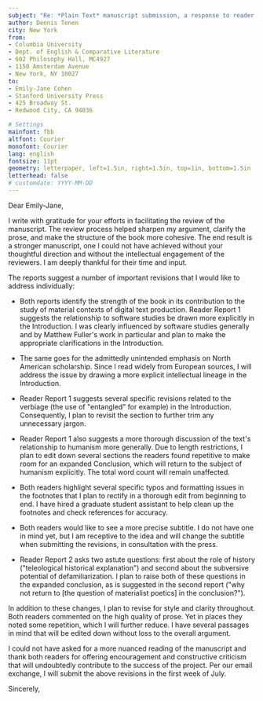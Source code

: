 ```yaml
---
subject: "Re: *Plain Text* manuscript submission, a response to reader reports"
author: Dennis Tenen
city: New York
from:
- Columbia University
- Dept. of English & Comparative Literature
- 602 Philosophy Hall, MC4927
- 1150 Amsterdam Avenue
- New York, NY 10027
to:
- Emily-Jane Cohen
- Stanford University Press
- 425 Broadway St.
- Redwood City, CA 94036

# Settings
mainfont: fbb
altfont: Courier
monofont: Courier
lang: english
fontsize: 11pt
geometry: letterpaper, left=1.5in, right=1.5in, top=1in, bottom=1.5in
letterhead: false
# customdate: YYYY-MM-DD
---
```


Dear Emily-Jane,

I write with gratitude for your efforts in facilitating the review of the
manuscript. The review process helped sharpen my argument, clarify the prose,
and make the structure of the book more cohesive. The end result is a stronger
manuscript, one I could not have achieved without your thoughtful direction
and without the intellectual engagement of the reviewers. I am deeply thankful
for their time and input.

The reports suggest a number of important revisions that I would like to
address individually:

- Both reports identify the strength of the book in its contribution to the
  study of material contexts of digital text production. Reader Report 1
suggests the relationship to software studies be drawn more explicitly in the
Introduction. I was clearly influenced by software studies generally and by
Matthew Fuller's work in particular and plan to make the appropriate
clarifications in the Introduction.

- The same goes for the admittedly unintended emphasis on North American
  scholarship. Since I read widely from European sources, I will address the
issue by drawing a more explicit intellectual lineage in the Introduction.

- Reader Report 1 suggests several specific revisions related to the verbiage
  (the use of "entangled" for example) in the Introduction. Consequently, I
plan to revisit the section to further trim any unnecessary jargon.

- Reader Report 1 also suggests a more thorough discussion of the text's
  relationship to humanism more generally. Due to length restrictions, I plan
to edit down several sections the readers found repetitive to make room for an
expanded Conclusion, which will return to the subject of humanism explicitly.
The total word count will remain unaffected.

- Both readers highlight several specific typos and formatting issues in the
footnotes that I plan to rectify in a thorough edit from beginning to end. I
have hired a graduate student assistant to help clean up the footnotes and
check references for accuracy.

- Both readers would like to see a more precise subtitle. I do not have one in
  mind yet, but I am receptive to the idea and will change the subtitle when
submitting the revisions, in consultation with the press.

- Reader Report 2 asks two astute questions: first about the role of history
  ("teleological historical explanation") and second about the subversive
potential of defamiliarization. I plan to raise both of these questions in the
expanded conclusion, as is suggested in the second report ("why not return to
[the question of materialist poetics] in the conclusion?").

In addition to these changes, I plan to revise for style and clarity
throughout. Both readers commented on the high quality of prose. Yet in places
they noted some repetition, which I will further reduce. I have several
passages in mind that will be edited down without loss to the overall
argument.

I could not have asked for a more nuanced reading of the manuscript and thank
both readers for offering encouragement and constructive criticism that will
undoubtedly contribute to the success of the project. Per our email exchange,
I will submit the above revisions in the first week of July.

Sincerely,
